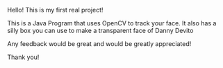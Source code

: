 Hello! This is my first real project! 

This is a Java Program that uses OpenCV to track your face.
It also has a silly box you can use to make a transparent face
of Danny Devito

Any feedback would be great and would be greatly appreciated!

Thank you!

